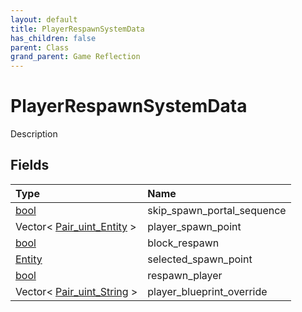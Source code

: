 ```yaml
---
layout: default
title: PlayerRespawnSystemData
has_children: false
parent: Class
grand_parent: Game Reflection
---
```

# PlayerRespawnSystemData
Description 

## Fields

| Type | Name |
|:-------------|:--------------|
| [bool](/docs/game-reflection/components/bool) | skip_spawn_portal_sequence |
| Vector< [Pair_uint_Entity](/docs/game-reflection/classes/pair_uint__entity) > | player_spawn_point |
| [bool](/docs/game-reflection/components/bool) | block_respawn |
| [Entity](/docs/game-reflection/classes/entity) | selected_spawn_point |
| [bool](/docs/game-reflection/components/bool) | respawn_player |
| Vector< [Pair_uint_String](/docs/game-reflection/classes/pair_uint__string) > | player_blueprint_override |


